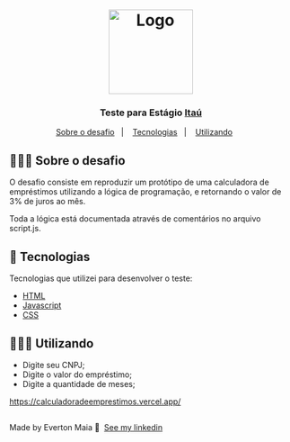 
<h1 align="center">
  <img alt="Logo" src="https://www.itau.com.br/content/dam/itau/varejo/logo-itau-varejo-desktop.png" width="150px">
</h1>

<h3 align="center">
  Teste para Estágio <a href="https://www.itau.com.br/">Itaú</a>
</h3>




<p align="center">
  <a href="#about">Sobre o desafio</a>&nbsp;&nbsp;&nbsp;|&nbsp;&nbsp;&nbsp;
  <a href="#technologies">Tecnologias</a>&nbsp;&nbsp;&nbsp;|&nbsp;&nbsp;&nbsp;
  <a href="#use">Utilizando</a>&nbsp;&nbsp;&nbsp;&nbsp;&nbsp;&nbsp;
</p>

<div id="about"></div>

## 💇🏻‍♂️ Sobre o desafio

O desafio consiste em reproduzir um protótipo de uma calculadora de empréstimos utilizando a lógica de programação, e retornando o valor de 3% de juros ao mês.

Toda a lógica está documentada através de comentários no arquivo script.js.

<div id="technologies"></div>

## 🚀 Tecnologias

Tecnologias que utilizei para desenvolver o teste:

- [HTML](https://developer.mozilla.org/pt-BR/docs/Web/HTML)
- [Javascript](https://developer.mozilla.org/pt-BR/docs/Web/JavaScript)
- [CSS](https://developer.mozilla.org/en-US/docs/Web/CSS)

<div id="started"></div>

<div id="use"></div>



## 👨🏻‍💻 Utilizando

- Digite seu CNPJ;
- Digite o valor do empréstimo;
- Digite a quantidade de meses;

https://calculadoradeemprestimos.vercel.app/


##
Made by Everton Maia 👋 &nbsp;[See my linkedin](https://www.linkedin.com/in/everton-maia-566689235/)
